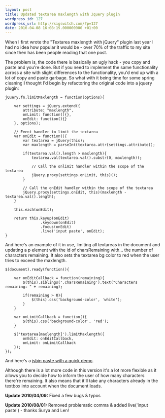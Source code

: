 ```yaml
---
layout: post
title: Updated textarea maxlength with Jquery plugin
wordpress_id: 127
wordpress_url: http://sigswitch.com/?p=127
date: 2010-04-08 16:08:19.000000000 +01:00
---
```

When I first wrote the "Textarea maxlength with jQuery" plugin last year I had 
no idea how popular it would be - over 70% of the traffic to my site since then 
has been people reading that one post. 

The problem is, the code there is basically an ugly hack - you copy and paste 
and you're done. But if you need to implement the same functionality across a 
site with slight differences to the functionality, you'd end up with a lot of 
copy and paste garbage. So what with it being time for some spring cleaning I 
thought I'd begin by refactoring the original code into a jquery plugin:

<!-- more -->

    jQuery.fn.limitMaxlength = function(options){
    
        var settings = jQuery.extend({
            attribute: "maxlength",
            onLimit: function(){},
            onEdit: function(){}
        }, options);
    
        // Event handler to limit the textarea
        var onEdit = function(){
            var textarea = jQuery(this);
            var maxlength = parseInt(textarea.attr(settings.attribute));
    
            if(textarea.val().length > maxlength){
                textarea.val(textarea.val().substr(0, maxlength));
    
                // Call the onlimit handler within the scope of the textarea
                jQuery.proxy(settings.onLimit, this)();
            }
    
            // Call the onEdit handler within the scope of the textarea
            jQuery.proxy(settings.onEdit, this)(maxlength - textarea.val().length);
        }
    
        this.each(onEdit);
    
        return this.keyup(onEdit)
                    .keydown(onEdit)
                    .focus(onEdit)
                    .live('input paste', onEdit);
    }

And here's an example of it in use, limiting all textareas in the document and 
updating a p element with the id of charsRemaining with... the number of characters 
remaining. It also sets the textarea bg color to red when the user tries to 
exceed the maxlength.

    $(document).ready(function(){
    
        var onEditCallback = function(remaining){
            $(this).siblings('.charsRemaining').text("Characters remaining: " + remaining);
    
            if(remaining > 0){
                $(this).css('background-color', 'white');
            }
        }
    
        var onLimitCallback = function(){
            $(this).css('background-color', 'red');
        }
    
        $('textarea[maxlength]').limitMaxlength({
            onEdit: onEditCallback,
            onLimit: onLimitCallback
        });
    });

And here's a [jsbin paste with a quick demo](http://jsbin.com/ufuji3/9). 

Although there is a lot more code in this version it's a lot more flexible as it 
allows you to decide how to inform the user of how many characters there're remaining. 
It also means that it'll take any characters already in the textbox into account when the document loads. 

**Update 2010/04/09:** Fixed a few bugs & typos 

**Update 2010/08/01:** Removed problematic comma & added live('input paste') - thanks Surya and Len!